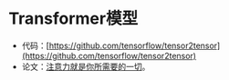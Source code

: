# Transformer模型
* 代码：[https://github.com/tensorflow/tensor2tensor](https://github.com/tensorflow/tensor2tensor)
* 论文：[注意力就是你所需要的一切](https://proceedings.neurips.cc/paper/2017/file/3f5ee243547dee91fbd053c1c4a845aa-Paper.pdf)。
